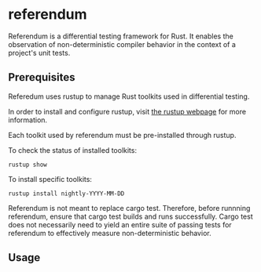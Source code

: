 # referendum

Referendum is a differential testing framework for Rust. It enables the observation of non-deterministic compiler behavior in the context of a project's unit tests.

## Prerequisites

Referedum uses rustup to manage Rust toolkits used in differential testing.

In order to install and configure rustup, visit [the rustup webpage](https://rustup.rs) for more information.

Each toolkit used by referendum must be pre-installed through rustup.

To check the status of installed toolkits:
```
rustup show
```

To install specific toolkits:
```
rustup install nightly-YYYY-MM-DD
```

Referendum is not meant to replace cargo test. Therefore, before runnning referendum, ensure that cargo test builds and runs successfully. Cargo test does not necessarily need to yield an entire suite of passing tests for referendum to effectively measure non-deterministic behavior. 

## Usage


